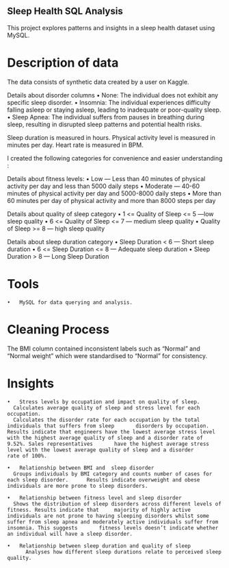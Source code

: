 ## Sleep Health SQL Analysis

This project explores patterns and insights in a sleep health dataset using MySQL.

# Description of data
The data consists of synthetic data created by a user on Kaggle.

Details about disorder columns
	•	None: The individual does not exhibit any specific sleep disorder.
	•	Insomnia: The individual experiences difficulty falling asleep or staying asleep, leading to inadequate or poor-quality sleep.
	•	Sleep Apnea: The individual suffers from pauses in breathing during sleep, resulting in disrupted sleep patterns and potential health risks.

Sleep duration is measured in hours.
Physical activity level is measured in minutes per day.
Heart rate is measured in BPM.

I created the following categories for convenience and easier understanding :

Details about fitness levels: 
	•	Low —  Less than 40 minutes of physical activity per day and less than 5000 daily steps
	•	Moderate — 40-60 minutes of physical activity per day and 5000-8000 daily steps
	•	More than 60 minutes per day of physical activity and more than 8000 steps per day

Details about quality of sleep category
	•	 1 <= Quality of Sleep <= 5 —low sleep quality 
	•	 6 <= Quality of Sleep <= 7 — medium sleep quality
	•	Quality of Sleep >= 8 — high sleep quality

Details about sleep duration category
	•	Sleep Duration < 6 — Short sleep duration
	•	 6 <= Sleep Duration <= 8 — Adequate sleep duration
	•	Sleep Duration > 8 — Long Sleep Duration 


# Tools
	•	MySQL for data querying and analysis.

# Cleaning Process
The BMI column contained inconsistent labels such as “Normal” and “Normal weight” which were standardised to “Normal” for consistency.

# Insights
	•	Stress levels by occupation and impact on quality of sleep.
	  Calculates average quality of sleep and stress level for each occupation.
	  Calculates the disorder rate for each occupation by the total individuals that suffers from sleep 	  disorders by occupation. Results indicate that engineers have the lowest average stress level 	  with the highest average quality of sleep and a disorder rate of 9.52%. Sales representatives 	  have the highest average stress level with the lowest average quality of sleep and a disorder    	  rate of 100%.

	•	Relationship between BMI and  sleep disorder
	  Groups individuals by BMI category and counts number of cases for each sleep disorder. 	  Results indicate overweight and obese individuals are more prone to sleep disorders.

	•	Relationship between fitness level and sleep disorder
	  Shows the distribution of sleep disorders across different levels of fitness. Results indicate that 	  majority of highly active individuals are not prone to having sleeping disorders whilst some 	  suffer from sleep apnea and moderately active individuals suffer from insomnia. This suggests 	  fitness levels doesn’t indicate whether an individual will have a sleep disorder.

	•	Relationship between sleep duration and quality of sleep
          Analyses how different sleep durations relate to perceived sleep quality.




